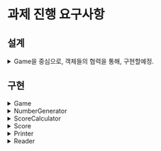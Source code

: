 # 과제 진행 요구사항

## 설계

<details >
<summary>Game을 중심으로, 객체들의 협력을 통해, 구현할예정.</summary>
<img src="../docs/pictures/requirements.jpg" title="" alt="image" width="500">
</details>

## 구현
<details>
<summary>Game</summary>
1.play()

1. 뼈대 만들기

2. 테스트 코드 만들기

3. 기능구현

4. 리팩토링


2.endifwin()

1. 뼈대 만들기

2. 테스트 코드 만들기

3. 기능구현

4. 리팩토링

</details>

<details>
<summary>NumberGenerator</summary>
1. getRandomNumber(int length)뼈대 만들기
2. 테스트 코드 만들기
3. 기능구현
4. 리팩토링
</details>

<details>
<summary>ScoreCalculator</summary>
1. calculateScore(int expect,int actual)뼈대 만들기
2. 테스트 코드 만들기
3. 기능구현
4. 리팩토링
</details>

<details>
<summary>Score</summary>
1. 인터페이스로, getStrike(),getBall() 뼈대 만들기
2. Score의 구현체들 만들기
</details>


<details>
<summary>Printer</summary>
1. Console api를 사용하여 만들기
2. print(Score score)
3. 테스트 코드
</details>

<details>
<summary>Reader</summary>
1. Console api를 사용하여 만들기
2. readInt() 만들기
3. 테스트 코드
</details>


